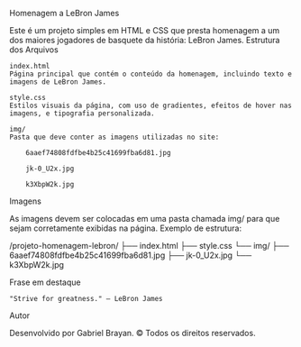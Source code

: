 Homenagem a LeBron James 

Este é um projeto simples em HTML e CSS que presta homenagem a um dos maiores jogadores de basquete da história: LeBron James.
Estrutura dos Arquivos

    index.html
    Página principal que contém o conteúdo da homenagem, incluindo texto e imagens de LeBron James.

    style.css
    Estilos visuais da página, com uso de gradientes, efeitos de hover nas imagens, e tipografia personalizada.

    img/
    Pasta que deve conter as imagens utilizadas no site:

        6aaef74808fdfbe4b25c41699fba6d81.jpg

        jk-0_U2x.jpg

        k3XbpW2k.jpg

 Imagens

As imagens devem ser colocadas em uma pasta chamada img/ para que sejam corretamente exibidas na página. Exemplo de estrutura:

/projeto-homenagem-lebron/
├── index.html
├── style.css
└── img/
    ├── 6aaef74808fdfbe4b25c41699fba6d81.jpg
    ├── jk-0_U2x.jpg
    └── k3XbpW2k.jpg

 Frase em destaque

    "Strive for greatness." — LeBron James

 Autor

Desenvolvido por Gabriel Brayan.
© Todos os direitos reservados.